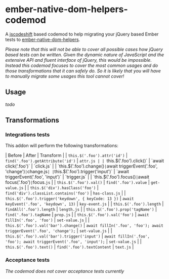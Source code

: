 # ember-native-dom-helpers-codemod

A [jscodeshift]() based codemod to help migrating your jQuery based Ember tests to [ember-native-dom-helpers](https://github.com/cibernox/ember-native-dom-helpers).

*Please note that this will not be able to cover all possible cases how jQuery based tests can be written. 
Given the dynamic nature of JavaScript and the extensive API and fluent interface of jQuery, this would be impossible.
Instead this codemod focuses to cover the most common usages and do those transformations that it can safely do. 
So it is likely that you will have to manually migrate some usages this tool cannot cover!*  

## Usage

*todo*


## Transformations

### Integrations tests

This addon will perform the following transformations:

| Before | After | Transform |
| `this.$('.foo').attr('id')` | `find('.foo').getAttribute('id')` | `attr.js |
| `this.$('.foo').click()` | `await click('.foo')` | `click.js` |
| `this.$('.foo').change()` | `await triggerEvent('.foo', 'change')` | `change.js` |
| `this.$('.foo').trigger('input')` | `await triggerEvent('.foo', 'input')` | `trigger.js` |
| `this.$('.foo').focus()` | `await focus('.foo')` | `focus.`js` |
| `this.$('.foo').val()` | `find('.foo').value` | `get-value.js` |
| `this.$('div').hasClass('foo')` | `find('div').classList.contains('foo')` | `has-class.js` |
| `this.$('.foo').trigger('keydown', { keyCode: 13 })` | `await keyEvent('.foo', 'keydown', 13)` | `key-event.js` |
| `this.$('.foo').length` | `findAll('.foo').length` | `length.js` |
| `this.$('.foo').prop('tagName')` | `find('.foo').tagName` | `prop.js` |
| `this.$('.foo').val('foo')` | `await fillIn('.foo', 'foo')` | `set-value.js` |
| `this.$('.foo').val('bar').change()` | `await fillIn('.foo', 'foo'); await triggerEvent('.foo', 'change');` | `set-value.js` |
| `this.$('.foo').val('bar').trigger('input')` | `await fillIn('.foo', 'foo'); await triggerEvent('.foo', 'input');` | `set-value.js` |
| `this.$('.foo').text()`       | `find('.foo').textContent`       | `text.js`          |

### Acceptance tests

*The codemod does not cover acceptance tests currently*